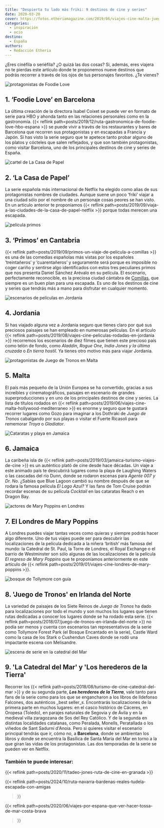 ```yaml
---
title: "Despierta tu lado más friki: 9 destinos de cine y series"
date: 2020-03-20
cover: https://fotos.etheriamagazine.com/2019/06/viajes-cine-malta-juego-tronos.jpg
categories: 
  - inspiración
  - ocio
destino: 
  - España
authors: 
  - Redacción Etheria
---
```


¿Eres cinéfila o seriéfila? ¿O quizá las dos cosas? Si, además, eres viajera no te pierdas este artículo donde te proponemos nueve destinos que podrás recorrer a través de los ojos de tus personajes favoritos. ¿Te vienes?

![protagonistas de Foodie Love](https://fotos.etheriamagazine.com/2019/12/pelicula-foodie-love.jpg "Cartel de 'Foodie Love'. ©HBO")

## 1\. ‘Foodie Love’ en Barcelona

La última creación de la directora Isabel Coixet se puede ver en formato de serie para 
HBO y ahonda tanto en las relaciones personales como en la gastronomía. {{< reflink 
path=posts/2019/12/ruta-gastronomica-de-foodie-love-hbo-espana >}} se puede vivir a 
través de los restaurantes y bares de Barcelona que recorren sus protagonistas y en 
escapadas a Francia y Japón. Si has visto la serie seguro que te apetece tanto probar 
alguno de los platos y cócteles que salen reflejados, y que son también protagonistas, 
como visitar Barcelona, uno de los principales destinos de cine y series de España. 

![cartel de La Casa de Papel](https://fotos.etheriamagazine.com/2019/09/viajes-la-casa-de-papel.jpg "Personajes de la 3ª Temporada de 'La Casa de Papel'. © Netflix")

## 2\. ‘La Casa de Papel’

La serie española más internacional de Netflix ha elegido como alias de sus 
protagonistas nombres de ciudades. Aunque suene un poco ‘friki’ viajar a una ciudad sólo 
por el nombre de un personaje cosas peores se han visto. En un artículo anterior te 
proponíamos {{< reflink 
path=posts/2019/09/viaja-a-las-ciudades-de-la-casa-de-papel-netflix >}} porque todas 
merecen una escapada. 

![pelicula primos](https://fotos.etheriamagazine.com/2019/08/fotograma-pelicula-primos.jpg "Fotograma de la película 'Primos'. © Ayuntamiento de Comillas")

## 3\. ‘Primos’ en Cantabria

{{< reflink path=posts/2019/09/primos-un-viaje-de-pelicula-a-comillas >}} es una de las 
comedias españolas más vistas por los españoles ‘treintañeros’ y ‘cuarentañeros’ y 
seguramente será porque es imposible no coger cariño y sentirse algo identificados con 
estos tres peculiares primos que nos presenta Daniel Sánchez Arévalo en su película. El 
escenario, perfectamente reconocible, es la preciosa ciudad cántabra de 
[Comillas](https://www.turismodecantabria.com/descubrela/municipios/15-destino), que 
siempre es un buen plan para una escapada. Es uno de los destinos de cine y series que 
tendrás más a mano para disfrutar en cualquier momento. 

![escenarios de películas en Jordania](https://fotos.etheriamagazine.com/2019/07/9-Indiana-Jones-rodaje-jordania.jpg "(Izq.) Indiana Jones y la última cruzada. © Lucasfilm. (Dcha.) El cañón del Siq, en Petra. © JTB")

## 4\. Jordania

Si has viajado alguna vez a Jordania seguro que tienes claro por qué sus preciosos 
paisajes se han empleado en numerosas películas. En el artículo {{< reflink 
path=posts/2019/08/viajes-cine-peliculas-rodadas-en-jordania >}} recorremos los 
escenarios de diez filmes que tienen este precioso país como telón de fondo, como 
_Aladdin_, _Rogue One_, _India Jones y la última cruzada_ o _En tierra hostil_. Ya 
tienes otro motivo más para viajar Jordania. 

![protagonistas de Juego de Tronos en Malta](https://fotos.etheriamagazine.com/2019/06/viajes-cine-malta-juego-tronos.jpg "Rodaje de ‘Juego de Tronos’ en la desaparecida Ventana Azul de Gozo. © HBO")

## 5\. Malta

El país más pequeño de la Unión Europea se ha convertido, gracias a sus increíbles y 
cinematográficos, paisajes en escenario de grandes superproducciones y en uno de los 
principales destinos de cine y series. La lista de títulos rodados en {{< reflink 
path=posts/2019/06/viajes-cine-malta-hollywood-mediterraneo >}} es enorme y seguro que 
te gustará recorrer lugares como Gozo para imaginar a los Dothraki de _Juego de Tronos_ 
cabalgando por sus playas o visitar el Fuerte Ricasoli para rememorar _Troya_ o 
_Gladiator_. 

![Cataratas y playa en Jamaica](https://fotos.etheriamagazine.com/2019/03/cataratas-reach-pelicula-coctail.jpg "Cataratas Reach y fotograma película 'Cocktail'. ©Jamaica Film Comission")

## 6\. Jamaica

La caribeña isla de {{< reflink path=posts/2019/03/jamaica-turismo-viajes-de-cine >}} es 
un auténtico plató de cine desde hace décadas. Un viaje a este animado país te 
descubrirá lugares como la playa de Laughing Waters o las cascadas del río Dunn, donde 
se rodaron escenas para _Agente 007 y Dr. No_. ¿Sabías que Blue Lagoon cambió su nombre 
después de que se rodara la famosa película _El Lago Azul?_ Y las fans de Tom Cruise 
podrán recordar escenas de su película _Cocktail_ en las cataratas Reach o en Dragon 
Bay. 

![actores de Mary Poppins en Londres](https://fotos.etheriamagazine.com/2019/01/viajes-cine-mary-poppins-londres.jpg "Escena de 'El regreso de Mary Poppins'. © Disney Enterprises")

## 7\. El Londres de Mary Poppins

A Londres puedes viajar tantas veces como quieras y siempre podrás hacer algo diferente. 
Uno de tus viajes puede ser para descubrir las localizaciones de la película dedicada a 
la niñera ‘british’ más famosa del mundo: la Catedral de St. Paul, la Torre de Londres, 
el Royal Exchange o el barrio de Westminster son sólo algunas de las localizaciones de 
la película _El regreso de Mary Poppins_ que te proponíamos anteriormente en este 
artículo de {{< reflink path=posts/2019/01/viajes-cine-londres-de-mary-poppins >}}. 

![bosque de Tollymore con guía](https://fotos.etheriamagazine.com/2018/05/2-Tollymore-Forest-Park-Juego-de-Tronos-Irlanda-Norte.jpg "En Tollymore Forest Park se rodó la escena de los caminantes blancos de la serie 'Juego de Tronos'. © PG")

## 8\. 'Juego de Tronos' en Irlanda del Norte

La variedad de paisajes de los Siete Reinos de _Juego de Tronos_ ha dado para 
localizaciones por todo el mundo y son muchos los lugares que tienen rutas dedicadas a 
conocer los lugares donde se ha rodado esta serie. {{< reflink 
path=posts/2018/07/juego-de-tronos-en-irlanda-del-norte >}} no podía ser menos y cuenta 
con escenarios tan representativos de la serie como Tollymore Forest Park (el Bosque 
Encantado en la serie), Castle Ward como la casa de los Stark o Cushendun Caves donde se 
rodó una impactante escena con Melisandre. 

![escena de serie en la catedral del Mar](https://fotos.etheriamagazine.com/2018/07/Catedral-del-mar-ruta-de-cine.jpg "'La Catedral del Mar'. ©")

## 9\. 'La Catedral del Mar' y 'Los herederos de la Tierra'

Recorrer los {{< reflink path=posts/2018/08/turismo-de-cine-catedral-del-mar >}} y de su 
segunda parte, _**Los herederos de la Tierra**_, vale tanto para fans de la serie como 
para los que se engancharon a los libros de Ildefonso Falcones, dos auténticos _best 
seller_s. Encontrarás localizaciones de la primera parte en muchos lugares: en el casco 
histórico de Cáceres, en Oropesa (Toledo), en parajes naturales de Segovia y de Ávila y 
en la medieval villa zaragozana de Sos del Rey Católico. Y de la segunda en distintas 
localidades catalanas, como Peralada, Monells, Peratallada o los viñedos de Sant Sadurní 
d'Anoia. Pero si quieres visitar el escenario principal tendrás que ir, cómo no, a 
**Barcelona**, donde se ambientan los libros y donde se encuentra la Basílica de Santa 
María del Mar en torno a la que giran las vidas de los protagonistas. Las dos temporadas 
de la serie se pueden ver en Netflix. 

### También te puede interesar:

{{< reflink path=posts/2020/11/tadeo-jones-ruta-de-cine-en-granada >}} 

{{< reflink path=posts/2024/10/ruta-navarra-bardenas-reales-tudela-escapada-con-amigas 
>}} 

{{< reflink path=posts/2020/06/viajes-por-espana-que-ver-hacer-tossa-de-mar-costa-brava 
>}}
